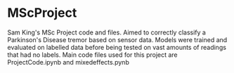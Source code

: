 # MScProject

Sam King's MSc Project code and files. Aimed to correctly classify a Parkinson's Disease tremor based on sensor data. Models were trained and evaluated on labelled data before being tested on vast amounts of readings that had no labels. Main code files used for this project are ProjectCode.ipynb and mixedeffects.pynb
